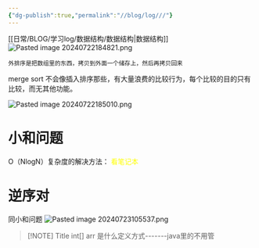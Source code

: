 ```yaml
---
{"dg-publish":true,"permalink":"//blog/log///"}
---
```


[[日常/BLOG/学习log/数据结构/数据结构\|数据结构]]
![Pasted image 20240722184821.png](/img/user/%E5%AE%9E%E9%AA%8C%E5%AE%A4/%E6%96%87%E4%BB%B6/Pasted%20image%2020240722184821.png)

	外排序是把数组里的东西，拷贝到外面一个储存上，然后再拷贝回来

merge sort
不会像插入排序那些，有大量浪费的比较行为，每个比较的目的只有比较，而无其他功能。

![Pasted image 20240722185010.png](/img/user/%E5%AE%9E%E9%AA%8C%E5%AE%A4/%E6%96%87%E4%BB%B6/Pasted%20image%2020240722185010.png)

# 小和问题

O（NlogN）复杂度的解决方法：  <font color=yellow>看笔记本</font>


# 逆序对
同小和问题
![Pasted image 20240723105537.png](/img/user/%E5%AE%9E%E9%AA%8C%E5%AE%A4/%E6%96%87%E4%BB%B6/Pasted%20image%2020240723105537.png)


> [!NOTE] Title
> int[] arr   是什么定义方式-------java里的不用管




